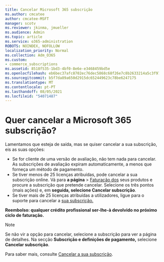 ```yaml
---
title: Cancelar Microsoft 365 subscrição
ms.author: cmcatee
author: cmcatee-MSFT
manager: scotv
ms.reviewer: jkinma, jmueller
ms.audience: Admin
ms.topic: article
ms.service: o365-administration
ROBOTS: NOINDEX, NOFOLLOW
localization_priority: Normal
ms.collection: Adm_O365
ms.custom:
- commerce_subscriptions
ms.assetid: 8518f535-1bd3-4bf0-8e6e-e3468459bd5e
ms.openlocfilehash: eb6bec37afc8702ec76dec5868c68f26e7c8b2633214a5c3f9776d7bb555bf64
ms.sourcegitcommit: b5f7da89a650d2915dc652449623c78be6247175
ms.translationtype: MT
ms.contentlocale: pt-PT
ms.lasthandoff: 08/05/2021
ms.locfileid: "54071487"
---
```

# <a name="canceling-your-microsoft-365-subscription"></a>Quer cancelar a Microsoft 365 subscrição?

Lamentamos que esteja de saída, mas se quiser cancelar a sua subscrição, eis as suas opções:
  
- Se for cliente de uma versão de avaliação, não tem nada para cancelar. As subscrições de avaliação expiram automaticamente, a menos que forneça um método de pagamento.
- Se tiver menos de 25 licenças atribuídas, pode cancelar a sua subscrição online. Vá para **a página** \> [Faturação dos](https://go.microsoft.com/fwlink/p/?linkid=842054) seus produtos e procure a subscrição que pretende cancelar. Selecione os três pontos (mais ações) e, em **seguida, selecione Cancelar subscrição**.
- Se tiver mais de 25 licenças atribuídas a utilizadores, ligue para o suporte para cancelar a [sua subscrição.](https://go.microsoft.com/fwlink/p/?linkid=518322)

**Reembolso: qualquer crédito profissional ser-lhe-à devolvido no próximo ciclo de faturação.**

> [!NOTE]
> Se não vir a opção para cancelar, selecione a subscrição para ver a página de detalhes. Na secção **Subscrição e definições de pagamento,** selecione **Cancelar subscrição**.

Para saber mais, consulte [Cancelar a sua subscrição](/microsoft-365/commerce/subscriptions/cancel-your-subscription).